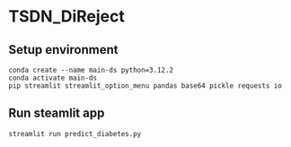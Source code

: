 # TSDN_DiReject

## Setup environment
```
conda create --name main-ds python=3.12.2
conda activate main-ds
pip streamlit streamlit_option_menu pandas base64 pickle requests io
```

## Run steamlit app
```
streamlit run predict_diabetes.py
```
